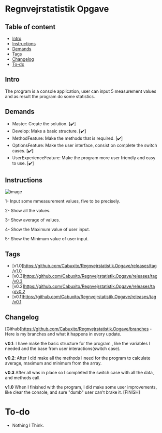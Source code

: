 # Regnvejrstatistik Opgave

## Table of content

* [Intro](#Intro)
* [Instructions](#Instructions)
* [Demands](#Demands)
* [Tags](#Tags)
* [Changelog](#Changelog)
* [To-do](#To-do)


## Intro

The program is a console application, user can input 5 measurement values and as result the program do some statistics.

## Demands 

<ul>
  <li> Master: Create the solution. [✔️]</li> 
  <li> Develop: Make a basic structure. [✔️]</li>
  <li> MethodFeature: Make the methods that is required. [✔️]</li> 
  <li> OptionsFeature: Make the user interface, consist on complete the switch cases. [✔️]</li> 
  <li> UserExperienceFeature: Make the program more user friendly and easy to use. [✔️]</li> 
</ul>

## Instructions

![image](https://user-images.githubusercontent.com/89253662/205731553-91f57398-9ed1-4117-ab56-b2cba9d49e1b.png)

1- Input some mmeasurement values, five to be precisely.

2- Show all the values.

3- Show average of values.

4- Show the Maximum value of user input.

5- Show the Minimum value of user input.

## Tags

* [v1.0]https://github.com/Cabuxito/Regnvejrstatistik.Opgave/releases/tag/v1.0
* [v0.3]https://github.com/Cabuxito/Regnvejrstatistik.Opgave/releases/tag/v0.3
* [v0.2]https://github.com/Cabuxito/Regnvejrstatistik.Opgave/releases/tag/v0.2
* [v0.1]https://github.com/Cabuxito/Regnvejrstatistik.Opgave/releases/tag/v0.1

## Changelog

[Github]https://github.com/Cabuxito/Regnvejrstatistik.Opgave/branches - Here is my branches and what it happens in every update.

**v0.1**:
I have make the basic structure for the program , like the variables I needed and the base from user interactions(switch case).

**v0.2**:
After I did make all the methods I need for the program to calculate average, maximum and minimum from the array.

**v0.3**
After all was in place so I completed the switch case with all the data, and methods call.

**v1.0**
When I finished with the program, I did make some user improvements, like clear the console, and sure "dumb" user can't brake it. [FINISH]


# To-do
* Nothing I Think.
